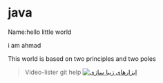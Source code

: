 # java
Name:<h>hello little world<h>
<p>i am ahmad<p>  
 <p>This world is based on two principles and two poles

> Video-lister git help
<a href="http://parstools.com/"><img src="http://parstools.com/static/gif-animation/islamic/islamic-parstools-9122.gif" border="0" alt=" ابزارهای زیبا سازی" /></a>
